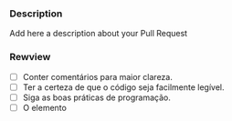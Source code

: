 ### Description

Add here a description about your Pull Request

### Rewview
- [ ] Conter comentários para maior clareza.
- [ ] Ter a certeza de que o código seja facilmente legível.
- [ ] Siga as boas práticas de programação.
- [ ] O elemento <script> deve conter o atributo adequado ao projeto.
- [ ] Implemente uma lista.
- [ ] Desenvolva funções para adicionar e remover produtos.
- [ ] Inclua um título <h1>.
- [ ] Conter uma imagem interativa.
- [ ] Adicione um ícone ao site.
- [ ] Utilize estruturas de repetição.
- [ ] Crie uma função de menu.
- [ ] Trate exceções.

### Screenshots

| Before | After |
| ------ | ----- |
| Image  | Image |